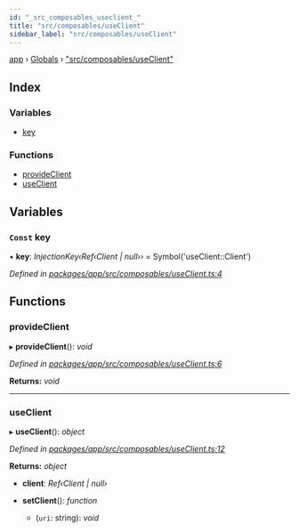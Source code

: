 ```yaml
---
id: "_src_composables_useclient_"
title: "src/composables/useClient"
sidebar_label: "src/composables/useClient"
---
```


[app](../index.md) › [Globals](../globals.md) › ["src/composables/useClient"](_src_composables_useclient_.md)

## Index

### Variables

* [key](_src_composables_useclient_.md#const-key)

### Functions

* [provideClient](_src_composables_useclient_.md#provideclient)
* [useClient](_src_composables_useclient_.md#useclient)

## Variables

### `Const` key

• **key**: *InjectionKey‹Ref‹Client | null››* = Symbol('useClient::Client')

*Defined in [packages/app/src/composables/useClient.ts:4](https://github.com/will-hart/pixatore/blob/5d54977/packages/app/src/composables/useClient.ts#L4)*

## Functions

###  provideClient

▸ **provideClient**(): *void*

*Defined in [packages/app/src/composables/useClient.ts:6](https://github.com/will-hart/pixatore/blob/5d54977/packages/app/src/composables/useClient.ts#L6)*

**Returns:** *void*

___

###  useClient

▸ **useClient**(): *object*

*Defined in [packages/app/src/composables/useClient.ts:12](https://github.com/will-hart/pixatore/blob/5d54977/packages/app/src/composables/useClient.ts#L12)*

**Returns:** *object*

* **client**: *Ref‹Client | null›*

* **setClient**(): *function*

  * (`uri`: string): *void*
